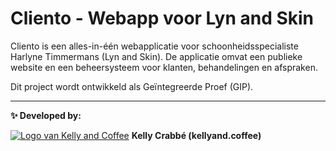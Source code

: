 # Cliento - Webapp voor Lyn and Skin

Cliento is een alles-in-één webapplicatie voor schoonheidsspecialiste Harlyne Timmermans (Lyn and Skin). De applicatie omvat een publieke website en een beheersysteem voor klanten, behandelingen en afspraken.

Dit project wordt ontwikkeld als Geïntegreerde Proef (GIP).

---

**✨ Developed by:**

[![Logo van Kelly and Coffee](docs/assets/KellyandCoffeeLogobyDesigner.png)](https://github.com/moonwitch)
**Kelly Crabbé (kellyand.coffee)**
